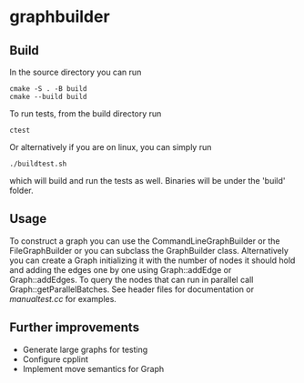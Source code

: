 # graphbuilder

## Build

In the source directory you can run

    cmake -S . -B build
    cmake --build build

To run tests, from the build directory run

    ctest

Or alternatively if you are on linux, you can simply run

    ./buildtest.sh

which will build and run the tests as well. Binaries will be under the 'build' folder.

## Usage

To construct a graph you can use the CommandLineGraphBuilder or the FileGraphBuilder or you can subclass the GraphBuilder class. Alternatively you can create a Graph initializing it with the number of nodes it should hold and adding the edges one by one using Graph::addEdge or Graph::addEdges. To query the nodes that can run in parallel call Graph::getParallelBatches. See header files for documentation or *manualtest.cc* for examples.

## Further improvements

* Generate large graphs for testing
* Configure cpplint
* Implement move semantics for Graph